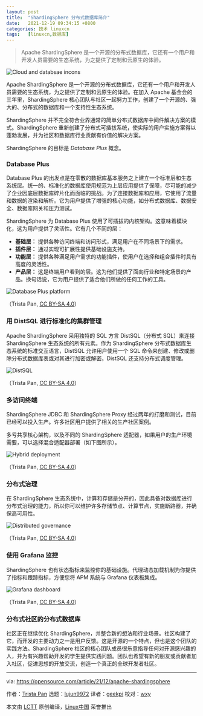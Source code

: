 ```yaml
---
layout: post
title:	"ShardingSphere 分布式数据库简介"
date:	2021-12-19 09:34:15 +0800 
categories:	技术 linuxcn 
tags:	[linuxcn,数据库]
---
```




> 
> Apache ShardingSphere 是一个开源的分布式数据库，它还有一个用户和开发人员需要的生态系统，为之提供了定制和云原生的体验。
> 
> 
> 


![](/Asserts/Images//attachment/album/202112/19/093406msdyogai9rzo2rvo.jpg "Cloud and databsae incons")


Apache ShardingSphere 是一个开源的分布式数据库，它还有一个用户和开发人员需要的生态系统，为之提供了定制和云原生的体验。在加入 Apache 基金会的三年里，ShardingSphere 核心团队与社区一起努力工作，创建了一个开源的、强大的、分布式的数据库和一个支持性生态系统。


ShardingSphere 并不完全符合业界通常的简单分布式数据库中间件解决方案的模式。ShardingSphere 重新创建了分布式可插拔系统，使实际的用户实施方案得以蓬勃发展，并为社区和数据库行业贡献有价值的解决方案。


ShardingSphere 的目标是 *Database Plus* 概念。


### Database Plus


Database Plus 的出发点是在零散的数据库基本服务之上建立一个标准层和生态系统层。统一的、标准化的数据库使用规范为上层应用提供了保障，尽可能的减少了企业因底层数据库碎片化而面临的挑战。为了连接数据库和应用，它使用了流量和数据的渲染和解析。它为用户提供了增强的核心功能，如分布式数据库、数据安全、数据库网关和压力测试。


ShardingSphere 为 Database Plus 使用了可插拔的内核架构。这意味着模块化，这为用户提供了灵活性。它有几个不同的层：


* **基础层：** 提供各种访问终端和访问形式，满足用户在不同场景下的需求。
* **插件层：** 通过实现可扩展性提供基础设施支持。
* **功能层：** 提供各种满足用户需求的功能插件，使用户在选择和组合插件时具有高度的灵活性。
* **产品层：** 这是终端用户看到的层。这为他们提供了面向行业和特定场景的产品。换句话说，它为用户提供了适合他们所做的任何工作的工具。


![Database Plus platform](/Asserts/Images//attachment/album/202112/19/093417nusufvjmqcjqzqce.png "Database Plus platform")


（Trista Pan, [CC BY-SA 4.0](file:///Users/xingyuwang/develop/TranslateProject-wxy/translated/tech/tps:/creativecommons.org/licenses/by-sa/4.0)）


### 用 DistSQL 进行标准化的集群管理


Apache ShardingSphere 采用独特的 SQL 方言 DistSQL（分布式 SQL）来连接 ShardingSphere 生态系统的所有元素。作为 ShardingSphere 分布式数据库生态系统的标准交互语言，DistSQL 允许用户使用一个 SQL 命令来创建、修改或删除分布式数据库表或对其进行加密或解密。DistSQL 还支持分布式调度管理。


![DistSQL](/Asserts/Images//attachment/album/202112/19/093417yjnnnmpzdf4qaxxp.png "DistSQL")


（Trista Pan, [CC BY-SA 4.0](file:///Users/xingyuwang/develop/TranslateProject-wxy/translated/tech/tps:/creativecommons.org/licenses/by-sa/4.0)）


### 多访问终端


ShardingSphere JDBC 和 ShardingSphere Proxy 经过两年的打磨和测试，目前已经可以投入生产。许多社区用户提供了相关的生产社区案例。


多亏共享核心架构，以及不同的 ShardingSphere 适配器，如果用户的生产环境需要，可以选择混合适配器部署（如下图所示）。


![Hybrid deployment](/Asserts/Images//attachment/album/202112/19/093418arfmz8sfjw63ubbx.png "Hybrid deployment")


（Trista Pan, [CC BY-SA 4.0](file:///Users/xingyuwang/develop/TranslateProject-wxy/translated/tech/tps:/creativecommons.org/licenses/by-sa/4.0)）


### 分布式治理


在 ShardingSphere 生态系统中，计算和存储是分开的，因此具备对数据库进行分布式治理的能力，所以你可以维护许多存储节点、计算节点，实施断路器，并确保高可用性。


![Distributed governance](/Asserts/Images//attachment/album/202112/19/093418hua4d4tde5plpild.png "Distributed governance")


（Trista Pan, [CC BY-SA 4.0](file:///Users/xingyuwang/develop/TranslateProject-wxy/translated/tech/tps:/creativecommons.org/licenses/by-sa/4.0)）


### 使用 Grafana 监控


ShardingSphere 也有状态指标来监控你的基础设施。代理动态加载机制为你提供了指标和跟踪指标，方便您将 APM 系统与 Grafana 仪表板集成。


![Grafana dashboard](/Asserts/Images//attachment/album/202112/19/093419w151o5bobosvhoaq.png "Grafana dashboard")


（Trista Pan, [CC BY-SA 4.0](file:///Users/xingyuwang/develop/TranslateProject-wxy/translated/tech/tps:/creativecommons.org/licenses/by-sa/4.0)）


### 分布式社区的分布式数据库


社区正在继续优化 ShardingSphere，并整合新的想法和行业场景。社区构建了它，而开发的主要动力之一是用户反馈。这是开源的一个特点，但也是这个团队的实践方法。ShardingSphere 社区的核心团队成员很乐意指导任何对开源感兴趣的人，并为有兴趣帮助开发的学生提供实践问题。团队也希望有新的朋友或贡献者加入社区，促进思想的开放交流，创造一个真正的全球开发者社区。




---


via: <https://opensource.com/article/21/12/apache-shardingsphere>


作者：[Trista Pan](https://opensource.com/users/trista-pan) 选题：[lujun9972](https://github.com/lujun9972) 译者：[geekpi](https://github.com/geekpi) 校对：[wxy](https://github.com/wxy)


本文由 [LCTT](https://github.com/LCTT/TranslateProject) 原创编译，[Linux中国](https://linux.cn/) 荣誉推出
